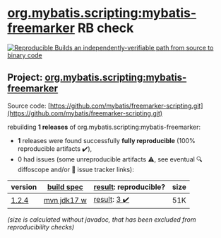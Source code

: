 [org.mybatis.scripting:mybatis-freemarker](https://central.sonatype.com/artifact/org.mybatis.scripting/mybatis-freemarker/1.2.4/versions) RB check
=======

[![Reproducible Builds](https://reproducible-builds.org/images/logos/rb.svg) an independently-verifiable path from source to binary code](https://reproducible-builds.org/)

## Project: [org.mybatis.scripting:mybatis-freemarker](https://central.sonatype.com/artifact/org.mybatis.scripting/mybatis-freemarker/1.2.4/versions)

Source code: [https://github.com/mybatis/freemarker-scripting.git](https://github.com/mybatis/freemarker-scripting.git)

rebuilding **1 releases** of org.mybatis.scripting:mybatis-freemarker:
- **1** releases were found successfully **fully reproducible** (100% reproducible artifacts :heavy_check_mark:),
- 0 had issues (some unreproducible artifacts :warning:, see eventual :mag: diffoscope and/or :memo: issue tracker links):

| version | [build spec](/BUILDSPEC.md) | [result](https://reproducible-builds.org/docs/jvm/): reproducible? | size |
| -- | --------- | ------ | -- |
| [1.2.4](https://central.sonatype.com/artifact/org.mybatis.scripting/mybatis-freemarker/1.2.4/pom) | [mvn jdk17 w](mybatis-freemarker-1.2.4.buildspec) | [result](mybatis-freemarker-1.2.4.buildinfo): [3 :heavy_check_mark: ](mybatis-freemarker-1.2.4.buildcompare) | 51K |

<i>(size is calculated without javadoc, that has been excluded from reproducibility checks)</i>
